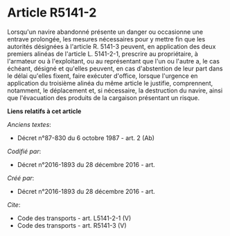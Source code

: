 # Article R5141-2

Lorsqu'un navire abandonné présente un danger ou occasionne une entrave prolongée, les mesures nécessaires pour y mettre fin
que les autorités désignées à l'article R. 5141-3 peuvent, en application des deux premiers alinéas de l'article L. 5141-2-1,
prescrire au propriétaire, à l'armateur ou à l'exploitant, ou au représentant que l'un ou l'autre a, le cas échéant, désigné
et qu'elles peuvent, en cas d'abstention de leur part dans le délai qu'elles fixent, faire exécuter d'office, lorsque
l'urgence en application du troisième alinéa du même article le justifie, comprennent, notamment, le déplacement et, si
nécessaire, la destruction du navire, ainsi que l'évacuation des produits de la cargaison présentant un risque.

**Liens relatifs à cet article**

_Anciens textes_:

  - Décret n°87-830 du 6 octobre 1987 - art. 2 (Ab)

_Codifié par_:

  - Décret n°2016-1893 du 28 décembre 2016 - art.

_Créé par_:

  - Décret n°2016-1893 du 28 décembre 2016 - art.

_Cite_:

  - Code des transports - art. L5141-2-1 (V)
  - Code des transports - art. R5141-3 (V)
